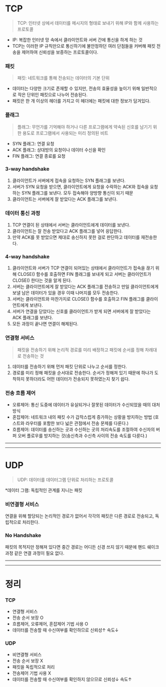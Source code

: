 # TCP

> TCP: 인터넷 상에서 데이터를 메시지의 형태로 보내기 위해 IP와 함께 사용하는 프로토콜

- IP: 복잡한 인터넷 망 속에서 클라이언트와 서버 간에 통신을 하게 하는 것
- TCP는 이러한 IP 규칙만으로 통신하기에 불안정하던 여러 단점들을 커버해 패킷 전송을 제어하여 신뢰성을 보증하는 프로토콜이다.

### 패킷

> 패킷: 네트워크를 통해 전송되는 데이터의 기본 단위

- 데이터는 다양한 크기로 존재할 수 있지만, 전송의 효율성을 높이기 위해 일반적으로 작은 단위인 패킷으로 나누어 전송된다.
- 패킷은 한 개 이상의 헤더를 가지고 이 헤더에는 패킷에 대한 정보가 담겨있다.

### 플래그

> 플래그: 무언가를 기억해야 하거나 다른 프로그램에게 약속된 신호를 남기기 위한 용도로 프로그램에서 사용되는 미리 정의된 비트

- SYN 플래그: 연결 요청
- ACK 플래그: 상대방의 요청이나 데이터 수신을 확인
- FIN 플래그: 연결 종료를 요청

### 3-way handshake

1. 클라이언트가 서버에게 접속을 요청하는 SYN 플래그를 보낸다.
2. 서버가 SYN 요청을 받으면, 클라이언트에게 요청을 수락하는 ACK와 접속을 요청하는 SYN 플래그를 보낸다. 모두 접속해야 양방향 통신이 되기 때문
3. 클라이언트는 서버에게 잘 받았다는 ACK 플래그를 보낸다.

### 데이터 통신 과정

1. TCP 연결이 된 상태에서 서버는 클라이언트에게 데이터를 보낸다.
2. 클라이언트는 잘 전송 받았다고 ACK 플래그를 넣어 응답한다.
3. 만약 ACK를 못 받았으면 제대로 송신하지 못한 걸로 판단하고 데이터를 재전송한다.

### 4-way handshake

1. 클라이언트와 서버가 TCP 연결이 되어있는 상태에서 클라이언트가 접속을 끊기 위해 CLOSE() 함수를 호출하면 FIN 플래그를 보내게 되고 서버는 클라이언트가 CLOSE() 한다는 것을 알게 된다.
2. 서버는 클라이언트에게 잘 받았다는 ACK 플래그를 전송하고 만일 클라이언트에게 보낼 남은 데이터가 있을 경우 이때 나머지를 모두 전송한다.
3. 서버는 클라이언트와 마찬가지로 CLOSE() 함수를 호출하고 FIN 플래그를 클라이언트에게 보낸다.
4. 서버가 연결을 닫았다는 신호를 클라이언트가 받게 되면 서버에게 잘 받았다는 ACK 플래그를 보낸다.
5. 모든 과정이 끝나면 연결이 해제된다.

### 연결형 서비스

> 패킷을 전송하기 위해 논리적 경로를 미리 배정하고 패킷에 순서를 정해 차례대로 전송하는 것

1. 데이터를 전송하기 위해 먼저 패킷 단위로 나누고 순서를 정한다.
2. 경로를 미리 정해 패킷을 순서대로 전송한다. 순서가 정해져 있기 때문에 하나가 도착하지 못하더라도 어떤 데이터가 전송되지 못하였는지 찾기 쉽다.

### 전송 흐름 제어

- 오류제어: 통신 도중에 데이터가 유실되거나 잘못된 데이터가 수신되었을 때의 대처 방식
- 혼잡제어: 네트워크 내의 패킷 수가 갑작스럽게 증가하는 상황을 방지하는 방법 (호스트와 라우터를 포함한 보다 넓은 관점에서 전송 문제를 다룬다.)
- 흐름제어: 데이터를 송신하는 곳과 수신하는 곳의 처리속도를 조절하여 수신자의 버퍼 오버 플로우를 방지하는 것(송신측과 수신측 사이의 전송 속도를 다룬다.)

---

---

# UDP

> UDP: 데이터를 데이터그램 단위로 처리하는 프로토콜

\*데이터 그램: 독립적인 관계를 지니는 패킷

### 비연결형 서비스

연결을 위해 할당되는 논리적인 경로가 없어서 각각의 패킷은 다른 경로로 전송되고, 독립적으로 처리한다.

### No Handshake

패킷의 목적지만 정해져 있다면 중간 경로는 어디든 신경 쓰지 않기 때문에 핸드 쉐이크 과정 같은 연결 과정이 필요 없다.

---

---

# 정리

### TCP

- 연결형 서비스
- 전송 순서 보장 O
- 흐름제어, 오류제어, 혼잡제어 기법 사용 O
- 데이터를 전송할 때 수신여부를 확인하므로 신뢰성↑ 속도↓

### UDP

- 비연결형 서비스
- 전송 순서 보장 X
- 패킷을 독립적으로 처리
- 전송제어 기법 사용 X
- 데이터를 전송할 때 수신여부를 확인하지 않으므로 신뢰성↓ 속도↑
